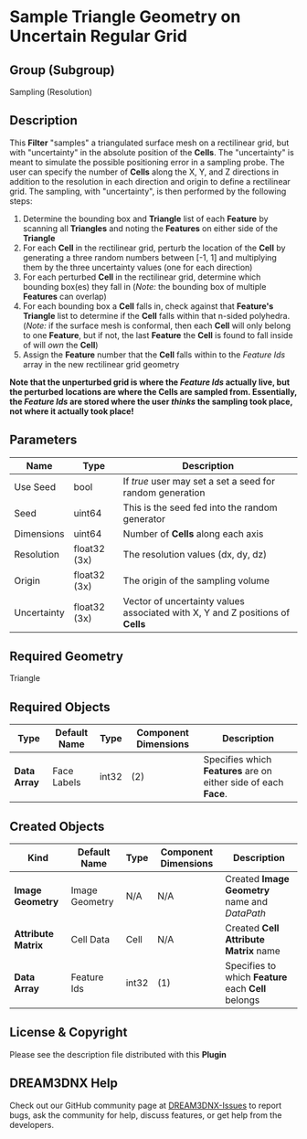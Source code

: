 # Sample Triangle Geometry on Uncertain Regular Grid

## Group (Subgroup)

Sampling (Resolution)

## Description

This **Filter** "samples" a triangulated surface mesh on a rectilinear grid, but with "uncertainty" in the absolute position of the **Cells**.  The "uncertainty" is meant to simulate the possible positioning error in a sampling probe.  The user can specify the number of **Cells** along the X, Y, and Z directions in addition to the resolution in each direction and origin to define a rectilinear grid.  The sampling, with "uncertainty", is then performed by the following steps:

1. Determine the bounding box and **Triangle** list of each **Feature** by scanning all **Triangles** and noting the **Features** on either side of the **Triangle**
2. For each **Cell** in the rectilinear grid, perturb the location of the **Cell** by generating a three random numbers between [-1, 1] and multiplying them by the three uncertainty values (one for each direction)
3. For each perturbed **Cell** in the rectilinear grid, determine which bounding box(es) they fall in (*Note:* the bounding box of multiple **Features** can overlap)
4. For each bounding box a **Cell** falls in, check against that **Feature's** **Triangle** list to determine if the **Cell** falls within that n-sided polyhedra. (*Note:* if the surface mesh is conformal, then each **Cell** will only belong to one **Feature**, but if not, the last **Feature** the **Cell** is found to fall inside of will *own* the **Cell**)
5. Assign the **Feature** number that the **Cell** falls within to the *Feature Ids* array in the new rectilinear grid geometry

**Note that the unperturbed grid is where the *Feature Ids* actually live, but the perturbed locations are where the Cells are sampled from.  Essentially, the *Feature Ids* are stored where the user *thinks* the sampling took place, not where it actually took place!**

## Parameters

| Name | Type | Description |
|------|------|-------------|
| Use Seed | bool | If *true* user may set a set a seed for random generation |
| Seed | uint64 | This is the seed fed into the random generator |
| Dimensions | uint64 | Number of **Cells** along each axis |
| Resolution | float32 (3x) | The resolution values (dx, dy, dz) |
| Origin | float32 (3x) | The origin of the sampling volume |
| Uncertainty | float32 (3x) | Vector of uncertainty values associated with X, Y and Z positions of **Cells** |

## Required Geometry

Triangle

## Required Objects

| Type | Default Name | Type | Component Dimensions | Description |
|------|--------------|-------------|---------|-----|
| **Data Array** | Face Labels | int32 | (2) | Specifies which **Features** are on either side of each **Face**. |

## Created Objects

| Kind | Default Name | Type | Component Dimensions | Description |
|------|--------------|------|----------------------|-------------|
| **Image Geometry** | Image Geometry | N/A | N/A | Created **Image Geometry** name and *DataPath* |
| **Attribute Matrix** | Cell Data | Cell | N/A | Created **Cell Attribute Matrix** name |
| **Data Array** | Feature Ids | int32 | (1) | Specifies to which **Feature** each **Cell** belongs |

## License & Copyright

Please see the description file distributed with this **Plugin**

## DREAM3DNX Help

Check out our GitHub community page at [DREAM3DNX-Issues](https://github.com/BlueQuartzSoftware/DREAM3DNX-Issues) to report bugs, ask the community for help, discuss features, or get help from the developers.


